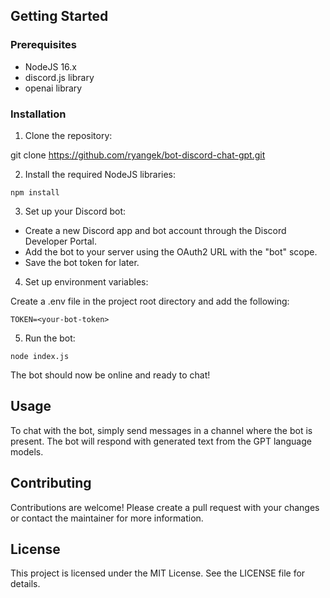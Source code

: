 ## Getting Started

### Prerequisites

-   NodeJS 16.x
-   discord.js library
-   openai library

### Installation

1. Clone the repository:

git clone https://github.com/ryangek/bot-discord-chat-gpt.git

2. Install the required NodeJS libraries:

`npm install`

3. Set up your Discord bot:

-   Create a new Discord app and bot account through the Discord Developer Portal.
-   Add the bot to your server using the OAuth2 URL with the "bot" scope.
-   Save the bot token for later.

4. Set up environment variables:

Create a .env file in the project root directory and add the following:

`TOKEN=<your-bot-token>`

5. Run the bot:

`node index.js`

The bot should now be online and ready to chat!

## Usage

To chat with the bot, simply send messages in a channel where the bot is present. The bot will respond with generated text from the GPT language models.

## Contributing

Contributions are welcome! Please create a pull request with your changes or contact the maintainer for more information.

## License

This project is licensed under the MIT License. See the LICENSE file for details.

